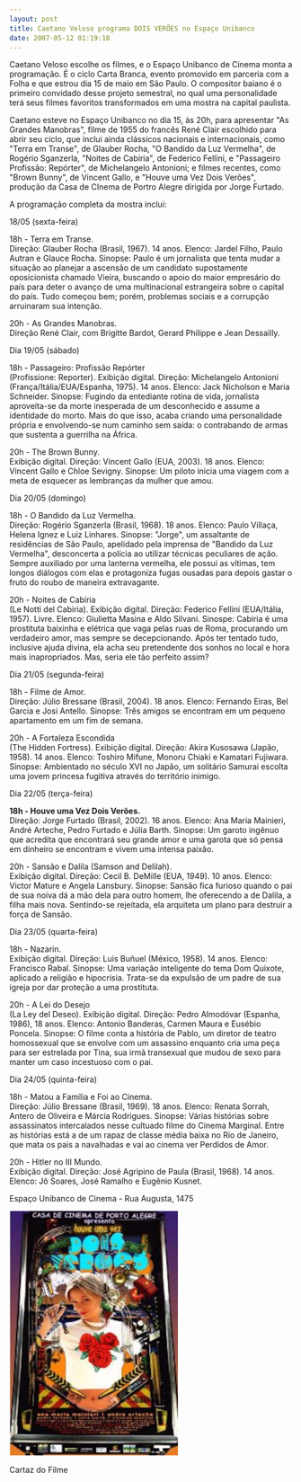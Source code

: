 ```yaml
---
layout: post
title: Caetano Veloso programa DOIS VERÕES no Espaço Unibanco
date: 2007-05-12 01:19:18
---
```

Caetano Veloso escolhe os filmes, e o Espaço Unibanco de Cinema monta a programação. É o ciclo Carta Branca, evento promovido em parceria com a Folha e que estrou dia 15 de maio em São Paulo. O compositor baiano é o primeiro convidado desse projeto semestral, no qual uma personalidade terá seus filmes favoritos transformados em uma mostra na capital paulista.

Caetano esteve no Espaço Unibanco no dia 15, às 20h, para apresentar "As Grandes Manobras", filme de 1955 do francês René Clair escolhido para abrir seu ciclo, que inclui ainda clássicos nacionais e internacionais, como "Terra em Transe", de Glauber Rocha, "O Bandido da Luz Vermelha", de Rogério Sganzerla, "Noites de Cabíria", de Federico Fellini, e "Passageiro Profissão: Repórter", de Michelangelo Antonioni; e filmes recentes, como "Brown Bunny", de Vincent Gallo, e "Houve uma Vez Dois Verões", produção da Casa de CInema de Portro Alegre dirigida por Jorge Furtado.

A programação completa da mostra inclui:

18/05 (sexta-feira)

18h - Terra em Transe.\
Direção: Glauber Rocha (Brasil, 1967). 14 anos. Elenco: Jardel Filho, Paulo Autran e Glauce Rocha. Sinopse: Paulo é um jornalista que tenta mudar a situação ao planejar a ascensão de um candidato supostamente oposicionista chamado Vieira, buscando o apoio do maior empresário do país para deter o avanço de uma multinacional estrangeira sobre o capital do país. Tudo começou bem; porém, problemas sociais e a corrupção arruinaram sua intenção.

20h - As Grandes Manobras.\
Direção René Clair, com Brigitte Bardot, Gerard Philippe e Jean Dessailly.

Dia 19/05 (sábado)

18h - Passageiro: Profissão Repórter\
(Profissione: Reporter). Exibição digital. Direção: Michelangelo Antonioni (França/Itália/EUA/Espanha, 1975). 14 anos. Elenco: Jack Nicholson e Maria Schneider. Sinopse: Fugindo da entediante rotina de vida, jornalista aproveita-se da morte inesperada de um desconhecido e assume a identidade do morto. Mais do que isso, acaba criando uma personalidade própria e envolvendo-se num caminho sem saída: o contrabando de armas que sustenta a guerrilha na África.

20h - The Brown Bunny.\
Exibição digital. Direção: Vincent Gallo (EUA, 2003). 18 anos. Elenco: Vincent Gallo e Chloe Sevigny. Sinopse: Um piloto inicia uma viagem com a meta de esquecer as lembranças da mulher que amou.

Dia 20/05 (domingo)

18h - O Bandido da Luz Vermelha.\
Direção: Rogério Sganzerla (Brasil, 1968). 18 anos. Elenco: Paulo Villaça, Helena Ignez e Luiz Linhares. Sinopse: "Jorge", um assaltante de residências de São Paulo, apelidado pela imprensa de "Bandido da Luz Vermelha", desconcerta a polícia ao utilizar técnicas peculiares de ação. Sempre auxiliado por uma lanterna vermelha, ele possui as vítimas, tem longos diálogos com elas e protagoniza fugas ousadas para depois gastar o fruto do roubo de maneira extravagante.

20h - Noites de Cabíria\
(Le Notti del Cabiria). Exibição digital. Direção: Federico Fellini (EUA/Itália, 1957). Livre. Elenco: Giulietta Masina e Aldo Silvani. Sinospe: Cabíria é uma prostituta baixinha e elétrica que vaga pelas ruas de Roma, procurando um verdadeiro amor, mas sempre se decepcionando. Após ter tentado tudo, inclusive ajuda divina, ela acha seu pretendente dos sonhos no local e hora mais inapropriados. Mas, seria ele tão perfeito assim?

Dia 21/05 (segunda-feira)

18h - Filme de Amor.\
Direção: Júlio Bressane (Brasil, 2004). 18 anos. Elenco: Fernando Eiras, Bel Garcia e Josi Antello. Sinopse: Três amigos se encontram em um pequeno apartamento em um fim de semana.

20h - A Fortaleza Escondida \
(The Hidden Fortress). Exibição digital. Direção: Akira Kusosawa (Japão, 1958). 14 anos. Elenco: Toshiro Mifune, Monoru Chiaki e Kamatari Fujiwara. Sinopse: Ambientado no século XVI no Japão, um solitário Samurai escolta uma jovem princesa fugitiva através do território inimigo.

Dia 22/05 (terça-feira)

**18h - Houve uma Vez Dois Verões.**\
Direção: Jorge Furtado (Brasil, 2002). 16 anos. Elenco: Ana Maria Mainieri, André Arteche, Pedro Furtado e Júlia Barth. Sinopse: Um garoto ingênuo que acredita que encontrará seu grande amor e uma garota que só pensa em dinheiro se encontram e vivem uma intensa paixão.

20h - Sansão e Dalila (Samson and Delilah).\
Exibição digital. Direção: Cecil B. DeMille (EUA, 1949). 10 anos. Elenco: Victor Mature e Angela Lansbury. Sinopse: Sansão fica furioso quando o pai de sua noiva dá a mão dela para outro homem, lhe oferecendo a de Dalila, a filha mais nova. Sentindo-se rejeitada, ela arquiteta um plano para destruir a força de Sansão.

Dia 23/05 (quarta-feira)

18h - Nazarin.\
Exibição digital. Direção: Luis Buñuel (México, 1958). 14 anos. Elenco: Francisco Rabal. Sinopse: Uma variação inteligente do tema Dom Quixote, aplicado a religião e hipocrisia. Trata-se da expulsão de um padre de sua igreja por dar proteção a uma prostituta.

20h - A Lei do Desejo\
(La Ley del Deseo). Exibição digital. Direção: Pedro Almodóvar (Espanha, 1986), 18 anos. Elenco: Antonio Banderas, Carmen Maura e Eusébio Poncela. Sinopse: O filme conta a história de Pablo, um diretor de teatro homossexual que se envolve com um assassino enquanto cria uma peça para ser estrelada por Tina, sua irmã transexual que mudou de sexo para manter um caso incestuoso com o pai.

Dia 24/05 (quinta-feira)

18h - Matou a Família e Foi ao Cinema.\
Direção: Júlio Bressane (Brasil, 1969). 18 anos. Elenco: Renata Sorrah, Antero de Oliveira e Márcia Rodrigues. Sinopse: Várias histórias sobre assassinatos intercalados nesse cultuado filme do Cinema Marginal. Entre as histórias está a de um rapaz de classe média baixa no Rio de Janeiro, que mata os pais a navalhadas e vai ao cinema ver Perdidos de Amor.

20h - Hitler no III Mundo.\
Exibição digital. Direção: José Agripino de Paula (Brasil, 1968). 14 anos. Elenco: Jô Soares, José Ramalho e Eugênio Kusnet.

Espaço Unibanco de Cinema - Rua Augusta, 1475

![](/uploads/houve-cartaz.jpg)

Cartaz do Filme